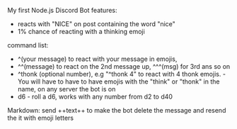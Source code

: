 My first Node.js Discord Bot
features:
- reacts with "NICE" on post containing the word "nice"
- 1% chance of reacting with a thinking emoji

command list:
- ^(your message) to react with your message in emojis,
- ^^(message) to react on the 2nd message up, ^^^(msg) for 3rd ans so on
- ^thonk (optional number), e.g "^thonk 4" to react with 4 thonk emojis.
      -You will have to have to have emojis with the "think" or "thonk" in the name, on any server the bot is on
- d6 - roll a d6, works with any number from d2 to d40

Markdown:
send ++text++ to make the bot delete the message and resend the it with emoji letters
